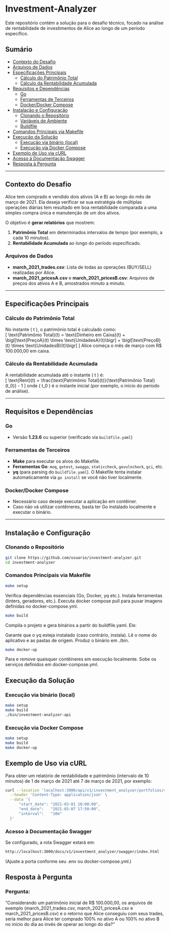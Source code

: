 # Investment-Analyzer

Este repositório contém a solução para o desafio técnico, focado na análise de rentabilidade de investimentos de Alice ao longo de um período específico.
## Sumário

- [Contexto do Desafio](#contexto-do-desafio)
- [Arquivos de Dados](#arquivos-de-dados)
- [Especificações Principais](#especificações-principais)
  - [Cálculo do Patrimônio Total](#cálculo-do-patrimônio-total)
  - [Cálculo da Rentabilidade Acumulada](#cálculo-da-rentabilidade-acumulada)
- [Requisitos e Dependências](#requisitos-e-dependências)
  - [Go](#go)
  - [Ferramentas de Terceiros](#ferramentas-de-terceiros)
  - [Docker/Docker Compose](#dockerdocker-compose)
- [Instalação e Configuração](#instalação-e-configuração)
  - [Clonando o Repositório](#clonando-o-repositório)
  - [Variáveis de Ambiente](#variáveis-de-ambiente)
  - [Buildfile](#buildfile)
- [Comandos Principais via Makefile](#comandos-principais-via-makefile)
- [Execução da Solução](#execução-da-solução)
  - [Execução via binário (local)](#execução-via-binário-local)
  - [Execução via Docker Compose](#execução-via-docker-compose)
- [Exemplo de Uso via cURL](#exemplo-de-uso-via-curl)
- [Acesso à Documentação Swagger](#acesso-à-documentação-swagger)
- [Resposta à Pergunta](#resposta-à-pergunta)

---

## Contexto do Desafio

Alice tem comprado e vendido dois ativos (A e B) ao longo do mês de março de 2021. Ela deseja verificar se sua estratégia de múltiplas operações diárias tem resultado em boa rentabilidade comparada a uma simples compra única e manutenção de um dos ativos.

O objetivo é **gerar relatórios** que mostrem:

1. **Patrimônio Total** em determinados intervalos de tempo (por exemplo, a cada 10 minutos).
2. **Rentabilidade Acumulada** ao longo do período especificado.

### Arquivos de Dados

- **march_2021_trades.csv**: Lista de todas as operações (BUY/SELL) realizadas por Alice.
- **march_2021_pricesA.csv** e **march_2021_pricesB.csv**: Arquivos de preços dos ativos A e B, amostrados minuto a minuto.

---

## Especificações Principais

### Cálculo do Patrimônio Total
No instante \( t \), o patrimônio total é calculado como:  
\[
  \text{Patrimônio Total}(t) = \text{Dinheiro em Caixa}(t) + 
  \bigl[\text{PreçoA}(t) \times \text{UnidadesA}(t)\bigr] + 
  \bigl[\text{PreçoB}(t) \times \text{UnidadesB}(t)\bigr]
\]
Alice começa o mês de março com R\$ 100.000,00 em caixa.

### Cálculo da Rentabilidade Acumulada
A rentabilidade acumulada até o instante \( t \) é:  
\[
  \text{Rent}(t) = \frac{\text{Patrimônio Total}(t)}{\text{Patrimônio Total}(t_0)} - 1
\]
onde \( t_0 \) é o instante inicial (por exemplo, o início do período de análise).

---

## Requisitos e Dependências

### Go
- Versão **1.23.6** ou superior (verificado via `buildfile.yaml`)

### Ferramentas de Terceiros
- **Make** para executar os alvos do Makefile.
- **Ferramentas Go**: `moq`, `gotest`, `swaggo`, `staticcheck`, `govulncheck`, `gci`, etc.
- **yq** (para parsing do `buildfile.yaml`). O Makefile tenta instalar automaticamente via `go install` se você não tiver localmente.

### Docker/Docker Compose
- Necessário caso deseje executar a aplicação em contêiner.  
- Caso não vá utilizar contêineres, basta ter Go instalado localmente e executar o binário.

---

## Instalação e Configuração

### Clonando o Repositório

```bash
git clone https://github.com/usuario/investment-analyzer.git
cd investment-analyzer
```

### Comandos Principais via Makefile

```bash
make setup
```

Verifica dependências essenciais (Go, Docker, yq etc.).
Instala ferramentas (linters, geradores, etc.).
Executa docker compose pull para puxar imagens definidas no docker-compose.yml.

```bash
make build
```

Compila o projeto e gera binários a partir do buildfile.yaml. Ele:

Garante que o yq esteja instalado (caso contrário, instala).
Lê o nome do aplicativo e as pastas de origem.
Produz o binário em ./bin.


```bash
make docker-up
```

Para e remove quaisquer contêineres em execução localmente.
Sobe os serviços definidos em docker-compose.yml.


## Execução da Solução

### Execução via binário (local)

```bash
make setup
make build
./bin/investment-analyzer-api
```

### Execução via Docker Compose

```bash
make setup
make build
make docker-up
```

## Exemplo de Uso via cURL

Para obter um relatório de rentabilidade e patrimônio (intervalo de 10 minutos) de 1 de março de 2021 até 7 de março de 2021, por exemplo:

```bash
curl --location 'localhost:3000/api/v1/investment_analyzer/portfolios/408186c6-b76a-4ad6-8d4a-9ace3762b997/reports' \
  --header 'Content-Type: application/json' \
  --data '{
      "start_date": "2021-03-01 10:00:00",
      "end_date":   "2021-03-07 17:50:00",
      "interval":   "10m"
  }'
```

### Acesso à Documentação Swagger

Se configurado, a rota Swagger estará em:

```bash
http://localhost:3000/docs/v1/investment_analyzer/swagger/index.html
```

(Ajuste a porta conforme seu .env ou docker-compose.yml.)

## Resposta à Pergunta

### Pergunta:
“Considerando um patrimônio inicial de R$ 100.000,00, os arquivos de exemplo (march_2021_trades.csv, march_2021_pricesA.csv e march_2021_pricesB.csv) e o retorno que Alice conseguiu com seus trades, seria melhor para Alice ter comprado 100% no ativo A ou 100% no ativo B no início do dia ao invés de operar ao longo do dia?”


